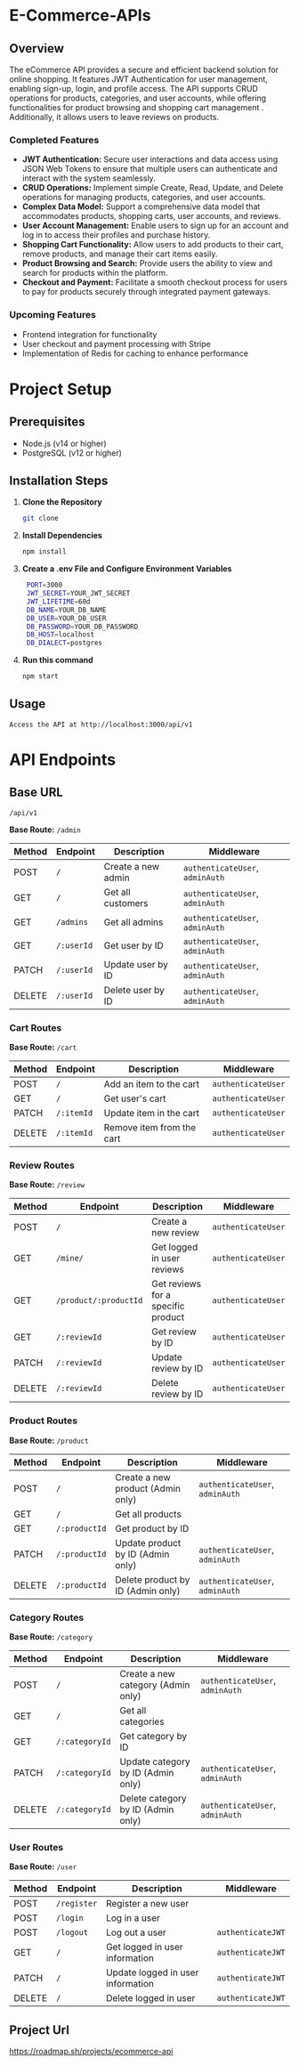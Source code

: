 # E-Commerce-APIs
## Overview
The eCommerce API provides a secure and efficient backend solution for online shopping. It features JWT Authentication for user management, enabling sign-up, login, and profile access. The API supports CRUD operations for products, categories, and user accounts, while offering functionalities for product browsing and shopping cart management . Additionally, it allows users to leave reviews on products.
### Completed Features
- **JWT Authentication:** Secure user interactions and data access using JSON Web Tokens to ensure that multiple users can authenticate and interact with the system seamlessly.
- **CRUD Operations:** Implement simple Create, Read, Update, and Delete operations for managing products, categories, and user accounts.
- **Complex Data Model:** Support a comprehensive data model that accommodates products, shopping carts, user accounts, and reviews.
- **User Account Management:** Enable users to sign up for an account and log in to access their profiles and purchase history.
- **Shopping Cart Functionality:** Allow users to add products to their cart, remove products, and manage their cart items easily.
- **Product Browsing and Search:** Provide users the ability to view and search for products within the platform.
- **Checkout and Payment:** Facilitate a smooth checkout process for users to pay for products securely through integrated payment gateways.
### Upcoming Features
- Frontend integration for functionality
- User checkout and payment processing with Stripe
- Implementation of Redis for caching to enhance performance

# Project Setup

## Prerequisites
- Node.js (v14 or higher)
- PostgreSQL (v12 or higher)

## Installation Steps

1. **Clone the Repository**
   ```bash
   git clone
   ```
2. **Install Dependencies**
   ```bash
   npm install
   ```
3. **Create a .env File and Configure Environment Variables**
   ```bash
    PORT=3000
    JWT_SECRET=YOUR_JWT_SECRET
    JWT_LIFETIME=60d
    DB_NAME=YOUR_DB_NAME
    DB_USER=YOUR_DB_USER
    DB_PASSWORD=YOUR_DB_PASSWORD
    DB_HOST=localhost
    DB_DIALECT=postgres 
   ```
4. **Run this command**
   ```bash
   npm start
   ```     
## Usage
    Access the API at http://localhost:3000/api/v1
# API Endpoints
## Base URL
`/api/v1`

**Base Route:** `/admin`

| Method | Endpoint               | Description                          | Middleware                   |
|--------|------------------------|--------------------------------------|------------------------------|
| POST   | `/`                    | Create a new admin                  | `authenticateUser`, `adminAuth` |
| GET    | `/`                    | Get all customers                   | `authenticateUser`, `adminAuth` |
| GET    | `/admins`              | Get all admins                      | `authenticateUser`, `adminAuth` |
| GET    | `/:userId`            | Get user by ID                      | `authenticateUser`, `adminAuth` |
| PATCH  | `/:userId`            | Update user by ID                   | `authenticateUser`, `adminAuth` |
| DELETE | `/:userId`            | Delete user by ID                   | `authenticateUser`, `adminAuth` |

### Cart Routes
**Base Route:** `/cart`

| Method | Endpoint               | Description                          | Middleware                   |
|--------|------------------------|--------------------------------------|------------------------------|
| POST   | `/`                    | Add an item to the cart             | `authenticateUser`          |
| GET    | `/`                    | Get user's cart                     | `authenticateUser`          |
| PATCH  | `/:itemId`            | Update item in the cart             | `authenticateUser`          |
| DELETE | `/:itemId`            | Remove item from the cart           | `authenticateUser`          |

### Review Routes
**Base Route:** `/review`

| Method | Endpoint                  | Description                          | Middleware                   |
|--------|---------------------------|--------------------------------------|------------------------------|
| POST   | `/`                       | Create a new review                 | `authenticateUser`          |
| GET    | `/mine/`                  | Get logged in user reviews                   | `authenticateUser`          |
| GET    | `/product/:productId`     | Get reviews for a specific product   | `authenticateUser`          |
| GET    | `/:reviewId`                   | Get review by ID                     | `authenticateUser`          |
| PATCH  | `/:reviewId`                   | Update review by ID                  | `authenticateUser`          |
| DELETE | `/:reviewId`                   | Delete review by ID                  | `authenticateUser`          |

### Product Routes
**Base Route:** `/product`

| Method | Endpoint                  | Description                          | Middleware                   |
|--------|---------------------------|--------------------------------------|------------------------------|
| POST   | `/`                       | Create a new product (Admin only)   | `authenticateUser`, `adminAuth` |
| GET    | `/`                       | Get all products                     |                              |
| GET    | `/:productId`            | Get product by ID                    |                              |
| PATCH  | `/:productId`            | Update product by ID (Admin only)   | `authenticateUser`, `adminAuth` |
| DELETE | `/:productId`            | Delete product by ID (Admin only)   | `authenticateUser`, `adminAuth` |

### Category Routes
**Base Route:** `/category`

| Method | Endpoint                  | Description                          | Middleware                   |
|--------|---------------------------|--------------------------------------|------------------------------|
| POST   | `/`                       | Create a new category (Admin only)  | `authenticateUser`, `adminAuth` |
| GET    | `/`                       | Get all categories                   |                              |
| GET    | `/:categoryId`           | Get category by ID                   |                              |
| PATCH  | `/:categoryId`           | Update category by ID (Admin only)  | `authenticateUser`, `adminAuth` |
| DELETE | `/:categoryId`           | Delete category by ID (Admin only)  | `authenticateUser`, `adminAuth` |

### User Routes
**Base Route:** `/user`

| Method | Endpoint                  | Description                          | Middleware                   |
|--------|---------------------------|--------------------------------------|------------------------------|
| POST   | `/register`               | Register a new user                  |                              |
| POST   | `/login`                  | Log in a user                        |                              |
| POST   | `/logout`                 | Log out a user                       | `authenticateJWT`           |
| GET    | `/`                       | Get logged in user information                 | `authenticateJWT`           |
| PATCH  | `/`                       | Update logged in user information              | `authenticateJWT`           |
| DELETE | `/`                       | Delete logged in user                          | `authenticateJWT`           |

## Project Url
https://roadmap.sh/projects/ecommerce-api
